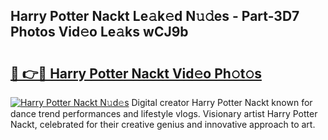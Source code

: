 ## Harry Potter Nackt Le𝚊k𝚎d N𝚞𝚍es - Part-3D7 Photos Vid𝚎o Le𝚊ks wCJ9b

# <h2><a href="http://fb28uji.evod.top/?m=Harry+Potter+Nackt">🔗 👉🔴 Harry Potter Nackt Vid𝚎o Ph𝚘t𝚘s</a></h2>

[![Harry Potter Nackt N𝚞d𝚎s](https://i.imgur.com/8V9OHl7.gif)](http://fb28uji.evod.top/?m=Harry+Potter+Nackt)
Digital creator Harry Potter Nackt known for dance trend performances and lifestyle vlogs. Visionary artist Harry Potter Nackt, celebrated for their creative genius and innovative approach to art. 
